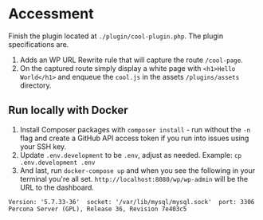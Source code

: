 # Accessment

Finish the plugin located at `./plugin/cool-plugin.php`. The plugin specifications are.

1. Adds an WP URL Rewrite rule that will capture the route `/cool-page`.
2. On the captured route simply display a white page with `<h1>Hello World</h1>` and enqueue the `cool.js` in the assets `/plugins/assets` directory.

## Run locally with Docker

1. Install Composer packages with `composer install` - run without the `-n` flag and create a GitHub API access token if you run into issues using your SSH key.
2. Update `.env.development` to be `.env`, adjust as needed. Example: `cp .env.development .env`
3. And last, run `docker-compose up` and when you see the following in your terminal you're all set. `http://localhost:8080/wp/wp-admin` will be the URL to the dashboard.

```
Version: '5.7.33-36'  socket: '/var/lib/mysql/mysql.sock'  port: 3306  Percona Server (GPL), Release 36, Revision 7e403c5
```